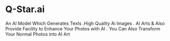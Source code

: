 # Q-Star.ai
An AI Model Which Generates Texts .High Quality Ai Images . AI Arts &amp; Also Provide Facility to Enhance Your Photos with AI . You Can Also Transform Your Normal Photos into AI Art
